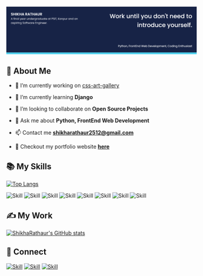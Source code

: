 ![Shikha Rathaur's-cover](./ShikhaRathaur's-cover.png)

## 🧔 About Me

- 🔭 I’m currently working on [css-art-gallery](https://github.com/ShikhaRathaur/css-art-gallery)

- 🌱 I’m currently learning **Django**

- 👯 I’m looking to collaborate on **Open Source Projects**

- 💬 Ask me about **Python, FrontEnd Web Development**

- 📫 Contact me **[shikharathaur2512@gmail.com](shikharathaur2512@gmail.com)**

- 📄 Checkout my portfolio website **[here](https://compassionate-shikha-site.netlify.app/)**



## 📚 My Skills

[![Top Langs](https://github-readme-stats.vercel.app/api/top-langs/?username=ShikhaRathaur&layout=compact&show_icons=true&theme=light)](https://github.com/ShikhaRathaur)

![Skill](https://img.shields.io/badge/Python-3776AB?style=for-the-badge&logo=python&logoColor=white)
![Skill](https://img.shields.io/badge/HTML5-E34F26?style=for-the-badge&logo=html5&logoColor=white)
![Skill](https://img.shields.io/badge/CSS3-1572B6?style=for-the-badge&logo=css3&logoColor=white)
![Skill](https://img.shields.io/badge/JavaScript-323330?style=for-the-badge&logo=javascript&logoColor=F7DF1E)
![Skill](https://img.shields.io/badge/Markdown-000000?style=for-the-badge&logo=markdown&logoColor=white)
![Skill](https://img.shields.io/badge/Bootstrap-563D7C?style=for-the-badge&logo=bootstrap&logoColor=white)
![Skill](https://img.shields.io/badge/jQuery-0769AD?style=for-the-badge&logo=jqu=ery&logoColor=white)
![Skill](https://img.shields.io/badge/Git-F05032?style=for-the-badge&logo=git&logoColor=white)


## ✍ My Work

[![ShikhaRathaur's GitHub stats](https://github-readme-stats.vercel.app/api?username=ShikhaRathaur&show_icons=true&theme=light)](https://github.com/ShikhaRathaur)


## 🤝 Connect

[![Skill](https://img.shields.io/badge/LinkedIn-0077B5?style=for-the-badge&logo=linkedin&logoColor=white)](https://www.linkedin.com/in/shikha-rathaur-423570152/)
[![Skill](https://img.shields.io/badge/GitHub-100000?style=for-the-badge&logo=github&logoColor=white)](https://github.com/ShikhaRathaur)
[![Skill](https://img.shields.io/badge/HackerRank-green?style=for-the-badge&logo=hackerrank&logoColor=white)](https://www.hackerrank.com/1716431142_EC3C)